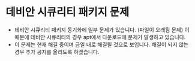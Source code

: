 # 데비안 시큐리티 패키지 문제
- 데비안 시큐리티 패키지 동기화에 일부 문제가 있습니다. (파일이 오래됨 문제) 이 때문에 데비안 시큐리티의 경우 apt에서 다운로드에 문제가 발생하고 있습니다.
- 이 문제는 현재 해결 중이며 금일 내로 해결될 것으로 보입니다. 해결이 되지 않는 경우 추가 공지를 올리도록 하겠습니다.
